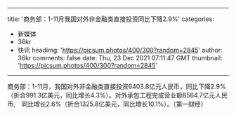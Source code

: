 
---
title: '商务部：1-11月我国对外非金融类直接投资同比下降2.9%'
categories: 
 - 新媒体
 - 36kr
 - 快讯
headimg: 'https://picsum.photos/400/300?random=2845'
author: 36kr
comments: false
date: Thu, 23 Dec 2021 07:11:47 GMT
thumbnail: 'https://picsum.photos/400/300?random=2845'
---

<div>   
商务部：1-11月，我国对外非金融类直接投资6403.8亿元人民币，同比下降2.9%（折合991.3亿美元，同比增长4.3%）。对外承包工程完成营业额8564.7亿元人民币, 同比增长2.6%（折合1325.8亿美元，同比增长10.1%）。（第一财经）  
</div>
            